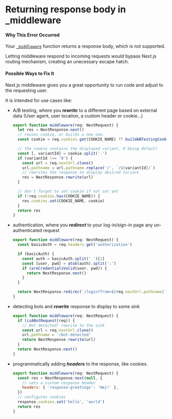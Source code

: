 # Returning response body in \_middleware

#### Why This Error Occurred

Your [`_middleware`](https://nextjs.org/docs/advanced-features/middleware) function returns a response body, which is not supported.

Letting middleware respond to incoming requests would bypass Next.js routing mechanism, creating an unecessary escape hatch.

#### Possible Ways to Fix It

Next.js middleware gives you a great opportunity to run code and adjust to the requesting user.

It is intended for use cases like:

- A/B testing, where you **_rewrite_** to a different page based on external data (User agent, user location, a custom header or cookie...)

  ```js
  export function middleware(req: NextRequest) {
    let res = NextResponse.next()
    // reuses cookie, or builds a new one.
    const cookie = req.cookies.get(COOKIE_NAME) ?? buildABTestingCookie()

    // the cookie contains the displayed variant, 0 being default
    const [, variantId] = cookie.split('.')
    if (variantId !== '0') {
      const url = req.nextUrl.clone()
      url.pathname = url.pathname.replace('/', `/${variantId}/`)
      // rewrites the response to display desired variant
      res = NextResponse.rewrite(url)
    }

    // don't forget to set cookie if not set yet
    if (!req.cookies.has(COOKIE_NAME)) {
      res.cookies.set(COOKIE_NAME, cookie)
    }
    return res
  }
  ```

- authentication, where you **_redirect_** to your log-in/sign-in page any un-authenticated request

  ```js
  export function middleware(req: NextRequest) {
    const basicAuth = req.headers.get('authorization')

    if (basicAuth) {
      const auth = basicAuth.split(' ')[1]
      const [user, pwd] = atob(auth).split(':')
      if (areCredentialsValid(user, pwd)) {
        return NextResponse.next()
      }
    }

    return NextResponse.redirec(`/login?from=${req.nextUrl.pathname}`)
  }
  ```

- detecting bots and **_rewrite_** response to display to some sink

  ```js
  export function middleware(req: NextRequest) {
    if (isABotRequest(req)) {
      // Bot detected! rewrite to the sink
      const url = req.nextUrl.clone()
      url.pathname = '/bot-detected'
      return NextResponse.rewrite(url)
    }
    return NextResponse.next()
  }
  ```

- programmatically adding **_headers_** to the response, like cookies.

  ```js
  export function middleware(req: NextRequest) {
    const res = NextResponse.next(null, {
      // sets a custom response header
      headers: { 'response-greetings': 'Hej!' },
    })
    // configures cookies
    response.cookies.set('hello', 'world')
    return res
  }
  ```

